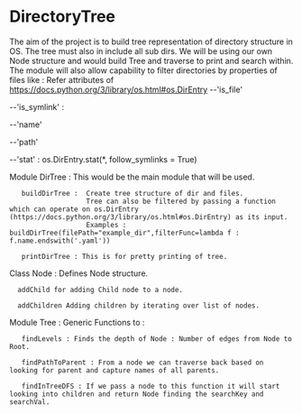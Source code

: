 # DirectoryTree

The aim of the project is to build tree representation of directory structure in OS. The tree must also in include all
sub dirs. We will be using our own Node structure and would build Tree and traverse to print and search within. The
module will also allow capability to filter directories by properties of files like :
Refer attributes of https://docs.python.org/3/library/os.html#os.DirEntry
--'is_file'

--'is_symlink' :

--'name'

--'path'

--'stat' : os.DirEntry.stat(*, follow_symlinks = True)

Module DirTree : This would be the main module that will be used.

       buildDirTree :  Create tree structure of dir and files. 
                       Tree can also be filtered by passing a function which can operate on os.DirEntry (https://docs.python.org/3/library/os.html#os.DirEntry) as its input.
                       Examples : buildDirTree(filePath="example_dir",filterFunc=lambda f : f.name.endswith('.yaml'))  
               
       printDirTree : This is for pretty printing of tree.    

Class Node : Defines Node structure.

      addChild for adding Child node to a node.
             
      addChildren Adding children by iterating over list of nodes. 

Module Tree : Generic Functions to :

       findLevels : Finds the depth of Node : Number of edges from Node to Root.  
               
       findPathToParent : From a node we can traverse back based on looking for parent and capture names of all parents. 
               
       findInTreeDFS : If we pass a node to this function it will start looking into children and return Node finding the searchKey and searchVal.
               
               

